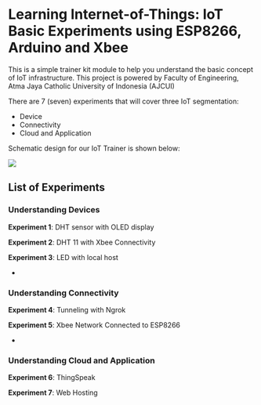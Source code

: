 # Learning Internet-of-Things: IoT Basic Experiments using ESP8266, Arduino and Xbee
This is a simple trainer kit module to help you understand the basic concept of IoT infrastructure. 
This project is powered by Faculty of Engineering, Atma Jaya Catholic University of Indonesia (AJCUI)

There are 7 (seven) experiments that will cover three IoT segmentation:
- Device
- Connectivity
- Cloud and Application

Schematic design for our IoT Trainer is shown below:

<a href="https://sites.google.com/view/telecom-uaj/home"><img src="https://user-images.githubusercontent.com/61287961/84853850-54a07a00-b08a-11ea-8b37-b01b3b5806c9.JPG"></a>

## List of Experiments

### Understanding Devices

**Experiment 1**: DHT sensor with OLED display

**Experiment 2**: DHT 11 with Xbee Connectivity

**Experiment 3**: LED with local host

-


### Understanding Connectivity 

**Experiment 4**: Tunneling with Ngrok

**Experiment 5**: Xbee Network Connected to ESP8266

-


### Understanding Cloud and Application

**Experiment 6**: ThingSpeak

**Experiment 7**: Web Hosting

